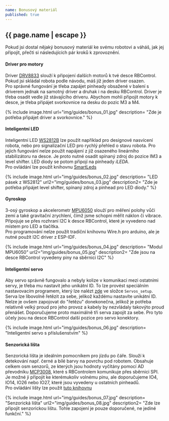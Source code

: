 ```yaml
---
name: Bonusový materiál
published: true
---
```

## {{ page.name | escape }}

Pokud jsi dostal nějaký bonusový materiál ke svému robotovi a váháš, jak jej připojit, přečti si následujících pár kroků k zprovoznění.

#### Driver pro motory
Driver [DRV8833](http://www.ti.com/lit/ds/symlink/drv8833.pdf) slouží k připojení dalších motorů k tvé desce RBControl. Pokud jsi skládal robota podle návodu, máš již jeden driver osazen.  
Pro správné fungování je třeba zapájet pinheady obsažené v balení s driverem jednak na samotný driver a druhak i na desku RBControl. Driver je třeba osadit vedle již stávajícího driveru.
Abychom mohli připojit motory k desce, je třeba připájet svorkovnice na desku do pozic M3 a M4.

{% include image.html
    url="img/guides/bonus_01.jpg"
    description=
        "Zde je potřeba připájet driver a svorkovnice."
%}

#### Inteligentní LED
Inteligentní LED [WS2812B](https://www.seeedstudio.com/document/pdf/WS2812B%20Datasheet.pdf) lze použít například pro designové nasvícení robota, nebo pro signalizační LED pro rychlý přehled o stavu robota.
Pro jejich fungování nelze použít napájení z již osazeného lineárního stabilizátoru na desce. Je proto nutné osadit spínaný zdroj do pozice IM3 a level shifter. LED diody se potom připojí na pinheady _iLEDA_.  
Pro ovládání lze použít knihovnu [SmartLeds](https://github.com/RoboticsBrno/SmartLeds)

{% include image.html
    url="img/guides/bonus_02.jpg"
    description=
        "LED pásek z WS2812"
    url2="img/guides/bonus_03.jpg"
    description2=
        "Zde je potřeba připájet level shifter, spínaný zdroj a pinhead pro LED diody."
%}

#### Gyroskop
3-osý gyroskop a akcelerometr [MPU6050](https://www.hwkitchen.cz/user/related_files/3osy-akcelerometr-a-gyroskop-mpu-6050-datasheet.pdf) slouží pro měření polohy vůči zemi a také gravitační zrychlení, čímž jsme schopni měřit náklon či vibrace.
Připojuje se přes rozhraní I2C k desce RBControl, které je vyvedeno nad místem pro LED a tlačítka.  
Pro programování nelze použít tradiční knihovnu Wire.h pro arduino, ale je nutné použít I2C driver z ESP-IDF.

{% include image.html
    url="img/guides/bonus_04.jpg"
    description=
        "Modul MPU6050"
    url2="img/guides/bonus_05.jpg"
    description2=
        "Zde jsou na desce RBControl vyvedeny piny na sběrnici I2C"
%}

#### Inteligentní servo
Aby servo správně fungovalo a nebyly kolize v komunikaci mezi ostatními servy, je třeba mu nastavit jeho unikátní ID. To lze provést speciálním nastavovacím programem, který lze nalézt [zde](https://github.com/RoboticsBrno/RB3201-RBControl-testing-software) ve složce `Servos_setup`. Serva lze libovolně řetězit za sebe, jelikož každému nastavíte unikátní ID. Nelze je ovšem zapojovat do "řetězu" donekonečna, jelikož je potřeba relativně velký proud pro jeho provoz a kabely by nezvládaly takovýto proud přenášet. Doporučujeme proto maximálně tři serva zapojit za sebe. Pro tyto účely jsou na desce RBControl další pozice pro servo konektory.

{% include image.html
    url="img/guides/bonus_06.jpg"
    description=
        "Inteligentní servo s příslušenstvím"
%}

#### Senzorická lišta
Senzorická lišta je ideálním pomocníkem pro jízdu po čáře. Slouží k detekování např. černé a bílé barvy na povrchu pod robotem. Obsahuje celkem osm senzorů, ze kterých jsou hodnoty vyčítány pomocí AD převodníku [MCP3008](https://cdn-shop.adafruit.com/datasheets/MCP3008.pdf), které s RBControlem komunikuje přes sběrnici SPI. Je možné ji připojit ke kterémukoliv volnému pinu, ale doporučujeme IO4, IO14, IO26 nebo IO27, které jsou vyvedeny u ostatních pinheadů.  
Pro ovládání lišty lze použít [tuto knihovnu](https://github.com/RoboticsBrno/Esp32-Mcp3008-LineSensor)

{% include image.html
    url="img/guides/bonus_07.jpg"
    description=
        "Senzorická lišta"
    url2="img/guides/bonus_08.jpg"
    description2=
        "Zde lze připojit senzorickou lištu. Tohle zapojení je pouze doporučené, ne jediné funkční."
%}
